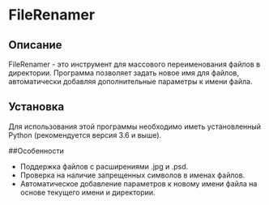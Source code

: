 # FileRenamer

## Описание
FileRenamer - это инструмент для массового переименования файлов в директории. 
Программа позволяет задать новое имя для файлов, автоматически добавляя дополнительные параметры к имени файла.

## Установка
Для использования этой программы необходимо иметь установленный Python (рекомендуется версия 3.6 и выше).

##Особенности
* Поддержка файлов с расширениями .jpg и .psd.
* Проверка на наличие запрещенных символов в именах файлов.
* Автоматическое добавление параметров к новому имени файла на основе текущего имени и директории.

